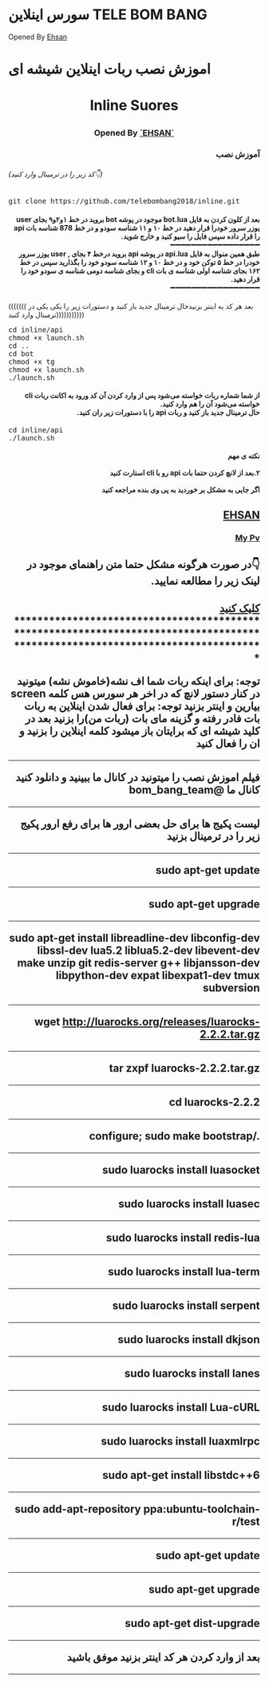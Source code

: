 ﻿# سورس اینلاین TELE BOM BANG
Opened By <a href="https://telegram.me/bom_bang_team">Ehsan</a>


# اموزش نصب ربات اینلاین شیشه ای

<h1><p align="center"><stronge>Inline Suores</stronge>
<h3><p align="center">Opened By <a href="https://telegram.me/sudo_monsters"> `EHSAN` </a>


<h3 dir="rtl"> آموزش نصب
</h3>
<h6>(کد زیر را در ترمینال وارد کنید👇)</h6>
<pre>
<span>git clone https://github.com/telebombang2018/inline.git</span>
</pre>
<h4 dir="rtl">بعد از کلون کردن به فایل bot.lua موجود در پوشه bot بروید
در خط ۱و۲و۹ بجای user یوزر سرور خودرا قرار دهید
در خط ۱۰ و ۱۱ شناسه سودو و
در خط 878  شناسه بات api را قرار داده
سپس فایل را سیو کنید و خارج شوید.
<br>➖➖➖➖➖➖➖➖➖➖➖➖➖➖➖➖➖<br>
طبق همین منوال به فایل api.lua در پوشه api بروید
درخط  ۴ بجای , user یوزر سرور خودرا
در خط ۵ توکن خود و
در خط ۱۰ و ۱۲ شناسه سودو خود را بگذارید سپس
در خط ۱۶۲ بجای شناسه اولی شناسه ی بات cli و بجای شناسه دومی شناسه ی سودو خود را قرار دهید.
<br>➖➖➖➖➖➖➖➖➖➖➖➖➖➖➖➖➖<br>
</h4>

(((((((</span> بعد هر کد یه اینتر بزنیدحال ترمینال جدید باز کنید و دستورات زیر را یکی یکی در ترمینال وارد کنید</span>)))))))))))

<pre>
<span>cd inline/api</span>
<span>chmod +x launch.sh</span>
<span>cd ..</span>
<span>cd bot</span>
<span>chmod +x tg</span>
<span>chmod +x launch.sh</span>
<span>./launch.sh</span>
</pre>

<h4 dir="rtl">از شما شماره ربات خواسته می‌شود پس از وارد کردن آن کد ورود به اکانت ربات cli خواسته می‌شود آن را هم وارد کنید.
<br>حال ترمینال جدید باز کنید و ربات api را با دستورات زیر ران کنید.</h4>
<pre>
<span>cd inline/api</span>
<span>./launch.sh</span>
</pre>
<h4 dir="rtl"> نکته ی مهم
<br><br>
 ۲.بعد از لانچ کردن حتما بات api رو با cli استارت کنید<span/>
<br><br>
اگر جایی به مشکل بر خوردید به پی وی بنده مراجعه کنید
<br> </h4>
 <h2 dir="rtl"><a href="https://telegram.me/bom_bang_team">EHSAN</a>
<br> <h3 dir="rtl">   <a href="https://telegram.me/bom_bang_team">My Pv </a>
<br>
 <h2 dir="rtl"> 👇در صورت هرگونه مشکل حتما متن راهنمای موجود در لینک زیر را مطالعه نمایید.
 <h2 dir="rtl"> <a href="https://telegram.me/Sudo_monsters">کلیک کنید </a>
*******************************************************************************************************************************

توجه: برای اینکه ربات شما اف نشه(خاموش نشه) میتونید در کنار دستور لانچ که در اخر هر سورس هس کلمه
screen
بیارین و اینتر بزنید
توجه: برای فعال شدن اینلاین به ربات بات فادر رفته و 
گزینه مای بات (ربات من)را بزنید بعد در کلید شیشه ای که برایتان باز میشود کلمه اینلاین را بزنید و ان را فعال کنید

*****************************************************************************************
فیلم اموزش نصب را میتونید در کانال ما ببینید و دانلود کنید
کانال ما
@bom_bang_team
*****************************************************************************************
لیست پکیج ها برای حل بعضی ارور ها 
برای رفع ارور پکیج زیر را در ترمینال بزنید
***************************************
sudo apt-get update 
**************************************
sudo apt-get upgrade 
 *************************************
sudo apt-get install libreadline-dev libconfig-dev libssl-dev lua5.2 liblua5.2-dev libevent-dev make unzip git redis-server g++ libjansson-dev libpython-dev expat libexpat1-dev tmux subversion
************************************************************************************************************
 
 wget http://luarocks.org/releases/luarocks-2.2.2.tar.gz 
 ***************************************************
 tar zxpf luarocks-2.2.2.tar.gz 
 *****************************************************
 cd luarocks-2.2.2 
 *****************************************************
 ./configure; sudo make bootstrap 
 *****************************************************
 sudo luarocks install luasocket 
 *****************************************************
 sudo luarocks install luasec 
 *****************************************************
 sudo luarocks install redis-lua 
 *****************************************************
 sudo luarocks install lua-term 
 *****************************************************
 sudo luarocks install serpent 
 *****************************************************
 sudo luarocks install dkjson 
 *****************************************************
 sudo luarocks install lanes 
*****************************************************
 sudo luarocks install Lua-cURL 
 *****************************************************
sudo luarocks install luaxmlrpc 
*****************************************************
sudo apt-get install libstdc++6 
*****************************************************
sudo add-apt-repository ppa:ubuntu-toolchain-r/test 
*****************************************************
sudo apt-get update 
*****************************************************
sudo apt-get upgrade
*****************************************************
sudo apt-get dist-upgrade 
*****************************************************
بعد از وارد کردن هر کد اینتر بزنید موفق باشید

****************************************************************************************************************************************
